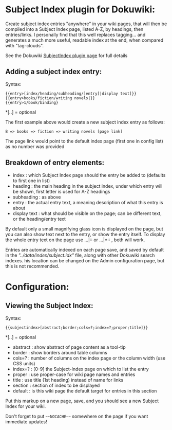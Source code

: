 Subject Index plugin for Dokuwiki:
====================
Create subject index entries "anywhere" in your wiki pages, that will then be compiled into a Subject Index page, listed A-Z, by headings, then entries/links. I personally find that this well replaces tagging... and generates a much more useful, readable index at the end, when compared with "tag-clouds".

See the Dokuwiki [SubjectIndex plugin page](https://www.dokuwiki.org/plugin:subjectindex) for full details

Adding a subject index entry:
-----------------------------
Syntax:

    {{entry>[index/heading/subheading/]entry[|display text]}}
    {{entry>books/fiction/writing novels|}}
    {{entry>1/book/binding}

 *[..] = optional

The first example above would create a new subject index entry as follows:

    B => books => fiction => writing novels [page link]

The page link would point to the default index page (first one in config list) as no number was provided

Breakdown of entry elements:
----------------------------
- index           : which Subject Index page should the entry be added to (defaults to first one in list)
- heading         : the main heading in the subject index, under which entry will be shown, first letter is used for A-Z headings
- subheading      : as above
- entry           : the actual entry text, a meaning description of what this entry is about
- display text    : what should be visible on the page; can be different text, or the heading/entry text

By default only a small magnifying glass icon is displayed on the page, but you can also show text next to the entry, or show the entry itself.
To display the whole entry text on the page use ...|:: or ...|*:: , both will work.

Entries are automatically indexed on each page save, and saved by default in the *"../data/index/subject.idx"* file, along with other Dokuwiki search indexes.  his location can be changed on the Admin configuration page, but this is not recommended.

Configuration:
==============
Viewing the Subject Index:
--------------------------
Syntax:

    {{subjectindex>[abstract;border;cols=?;index=?;proper;title]}}

 *[..] = optional
- abstract : show abstract of page content as a tool-tip
- border   : show borders around table columns
- cols=?   : number of columns on the index page or the column width (use CSS units)
- index=?  : [0-9] the Subject-Index page on which to list the entry
- proper   : use proper-case for wiki page names and entries
- title    : use title (1st heading) instead of name for links
- section  : section of index to be displayed
- default  : is this wiki page the default target for entries in this section

Put this markup on a new page, save, and you should see a new Subject Index for your wiki.

Don't forget to put `~~NOCACHE~~` somewhere on the page if you want immediate updates!